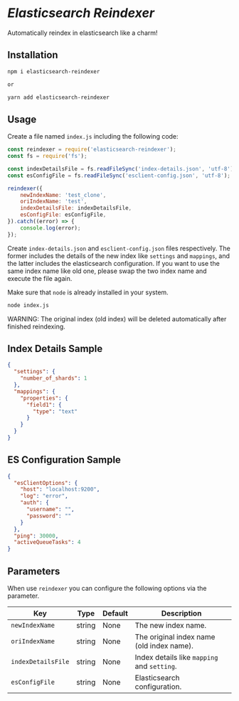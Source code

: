 # <em><b> Elasticsearch Reindexer</b></em>

Automatically reindex in elasticsearch like a charm!

## Installation

```sh
npm i elasticsearch-reindexer

or 

yarn add elasticsearch-reindexer
```

## Usage

Create a file named `index.js` including the following code:

```javascript
const reindexer = require('elasticsearch-reindexer');
const fs = require('fs');

const indexDetailsFile = fs.readFileSync('index-details.json', 'utf-8');
const esConfigFile = fs.readFileSync('esclient-config.json', 'utf-8');

reindexer({
	newIndexName: 'test_clone',
	oriIndexName: 'test',
	indexDetailsFile: indexDetailsFile,
	esConfigFile: esConfigFile,
}).catch((error) => {
	console.log(error);
});

```

Create `index-details.json` and `esclient-config.json` files respectively. The former includes the details of the new
index like `settings` and `mappings`, and the latter includes the elasticsearch configuration. If you want to use the
same index name like old one, please swap the two index name and execute the file again.

Make sure that `node` is already installed in your system.

```sh
node index.js
```

WARNING: The original index (old index) will be deleted automatically after finished reindexing.

## Index Details Sample

```json
{
  "settings": {
    "number_of_shards": 1
  },
  "mappings": {
    "properties": {
      "field1": {
        "type": "text"
      }
    }
  }
}
```

## ES Configuration Sample

```json
{
  "esClientOptions": {
    "host": "localhost:9200",
    "log": "error",
    "auth": {
      "username": "",
      "password": ""
    }
  },
  "ping": 30000,
  "activeQueueTasks": 4
}

```

## Parameters

When use `reindexer` you can configure the following options via the parameter.

| Key                | Type   | Default | Description                                 |
|--------------------|--------|---------|---------------------------------------------|
| `newIndexName`     | string | None    | The new index name.                         |
| `oriIndexName`     | string | None    | The original index name (old index name).   |
| `indexDetailsFile` | string | None    | Index details like `mapping` and `setting`. |
| `esConfigFile`     | string | None    | Elasticsearch configuration.                |
